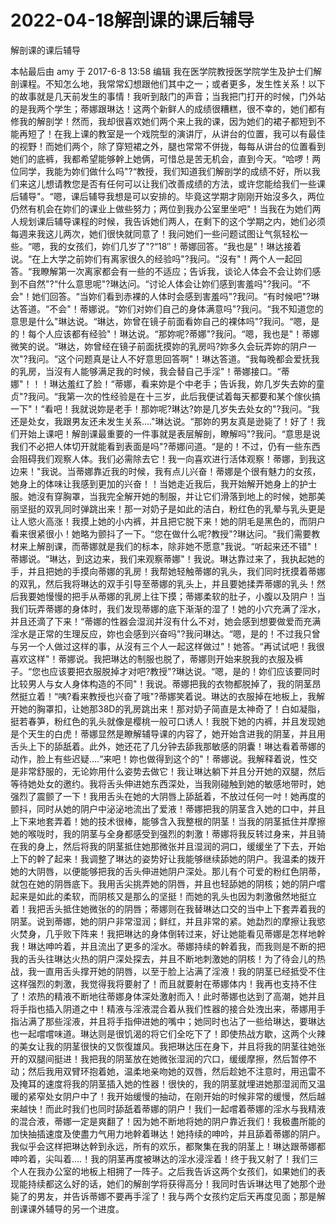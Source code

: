 # 2022-04-18解剖课的课后辅导



解剖课的课后辅导



 本帖最后由 amy 于 2017-6-8 13:58 编辑 我在医学院教授医学院学生及护士们解剖课程。不知怎么地，我常常幻想跟他们其中之一；或者更多，发生性关系！以下的故事就是几天前发生的事情！我听到敲门的声音；当我把门打开的时候，门外站的是我两个学生；蒂娜跟琳达！这两个新鲜人的成绩很糟糕，很不幸的，她们都有修我的解剖学！然而，我却很喜欢她们两个来上我的课，因为她们的裙子都短到不能再短了！在我上课的教室是一个戏院型的演讲厅，从讲台的位置，我可以有最佳的视野！而她们两个，除了穿短裙之外，腿也常常不併拢，每每从讲台的位置看到她们的底裤，我都希望能够幹上她俩，可惜总是苦无机会，直到今天。“哈啰！两位同学，我能为妳们做什么吗"?“教授，我们知道我们解剖学的成绩不好，所以我们来这儿想请教您是否有任何可以让我们改善成绩的方法，或许您能给我们一些课后辅导"。“嗯，课后辅导我想是可以安排的。毕竟这学期才刚刚开始沒多久，两位仍然有机会在妳们的课业上做些努力；两位到我办公室里坐吧"！当我在为她们两人规划课后辅导课程的时候，我告诉她们两人，在剩下的这个学期之内，她们必须每週来我这儿两次，她们很快就同意了！我问她们一些问题试图让气氛轻松一些。“嗯，我的女孩们，妳们几岁了"?“18″！蒂娜回答。“我也是"！琳达接着说。“在上大学之前妳们有离家很久的经验吗"?我问。“沒有"！两个人一起回答。“我瞭解第一次离家都会有一些的不适应；告诉我，谈论人体会不会让妳们感到不自然"?“什么意思呢"?琳达问。“讨论人体会让妳们感到害羞吗"?我问。“不会"！她们回答。“当妳们看到赤裸的人体时会感到害羞吗"?我问。“有时候吧"?琳达答道。“不会"！蒂娜说。“妳们对妳们自己的身体满意吗"?我问。“我不知道您的意思是什么"琳达说。“琳达，妳曾在镜子前面看妳自己的裸体吗"?我问。“嗯，是的！每个人应该都有经验"！琳达说。“那妳呢?蒂娜"?我问。“嗯，我也是"！蒂娜微笑的说。“琳达，妳曾经在镜子前面抚摸妳的乳房吗?妳多久会玩弄妳的阴户一次"?我问。“这个问题真是让人不好意思回答啊"！琳达答道。“我每晚都会爱抚我的乳房，当沒有人能够满足我的时候，我会替自己手淫"！蒂娜接口。“蒂娜"！！！琳达羞红了脸！“蒂娜，看来妳是个中老手；告诉我，妳几岁失去妳的童贞"?我问。“我第一次的性经验是在十三岁，此后我便试着每天都要和某个傢伙搞一下"！“看吧！我就说妳是老手！那妳呢?琳达?妳是几岁失去处女的"?我问。“我还是处女，我跟男友还未发生关系…."琳达说。“那妳的男友真是逊毙了！好了！我们开始上课吧！解剖课最重要的一件事就是表层解剖，瞭解吗"?我问。“意思是说我们不必把人体切开就能看到表面是吗"?蒂娜问道。“是的！不过，仍有一些东西会阻碍我们观察人体。我们必需除去它！我一向喜欢进行活体观察！蒂娜，到我这边来！"我说。当蒂娜靠近我的时候，我有点儿兴奋！蒂娜是个很有魅力的女孩，她身上的体味让我感到更加的兴奋！！当她走近我后，我开始解开她身上的护士服。她沒有穿胸罩，当我完全解开她的制服，并让它们滑落到地上的时候，她那美丽坚挺的双乳同时弹跳出来！那一对奶子是如此的洁白，粉红色的乳晕与乳头更是让人慾火高涨！我摸上她的小内裤，并且把它脱下来！她的阴毛是黑色的，而阴户看来很紧很小！她略为颤抖了一下。“您在做什么呢?教授"?琳达问。“我们需要教材来上解剖课，而蒂娜就是我们的标本，除非她不愿意"我说。“听起来还不错"！蒂娜说。“琳达，到这边来，我们来观察蒂娜"！我说。琳达靠过来了，我执起她的手，并且把她的手摸向蒂娜的乳房！我帮她轻触蒂娜的乳头，我们同时抚摸着蒂娜的双乳，然后我将琳达的双手引导至蒂娜的乳头上，并且要她揉弄蒂娜的乳头！然后我要她慢慢的把手从蒂娜的乳房上往下摸；蒂娜柔软的肚子，小腹以及阴户！当我们玩弄蒂娜的身体时，我们发现蒂娜的底下渐渐的湿了！她的小穴充满了淫水，并且还滴了下来！“蒂娜的性器会湿润并沒有什么不对，她会感到想要做爱而充满淫水是正常的生理反应，妳也会感到兴奋吗"?我问琳达。“嗯，是的！不过我只曾与另一个人做过这样的事，从沒有三个人一起这样做过"！她答。“再试试吧！我很喜欢这样"！蒂娜说。我把琳达的制服也脱了，蒂娜则开始来脱我的衣服及裤子。“您也应该要把衣服脱掉才对吧?教授"?琳达说。“嗯，是的！妳们应该要同时比较男人与女人身体构造的不同"！我说。蒂娜把我的衣物都脱掉了，我的阴茎昂然挺立着！“咦?看来教授也兴奋了哦"?蒂娜笑着说。琳达的衣服掉在地板上，我解开她的胸罩扣，让她那38D的乳房跳出来！那对奶子简直是太神奇了！白如凝脂，挺若春笋，粉红色的乳头就像是樱桃一般可口诱人！我脱下她的内裤，并且发现她是个天生的白虎！蒂娜显然是瞭解辅导课的内容了，她开始含进我的阴茎，并且用舌头上下的舔舐着。此外，她还花了几分钟去舔我那敏感的阴囊！琳达看着蒂娜的动作，脸上有些迟疑….“来吧！妳也做得到这个的"！蒂娜说。我解释着说，性交是非常舒服的，无论妳用什么姿势去做它！我让琳达躺下并且分开她的双腿，然后等待她处女的邀约。我将舌头伸进她东西深处，当我刚碰触到她的敏感地带时，她强烈了震颤了一下！我用舌头在她的大阴唇上舔舐着，不放过任何一吋！她再度的颤抖，同时从她的阴户中泌泌地流出了爱液！蒂娜把我的阴茎含入她的口中，并且上下来地套弄着！她的技术很棒，能够含入我整根的阴茎！当我的阴茎抵住并摩擦她的喉咙时，我的阴茎与全身都感受到强烈的刺激！蒂娜将我反转过身来，并且骑在我的身上，然后将我的阴茎抵住她那微张并且湿润的洞口，缓缓坐了下去，开始上下的幹了起来！我调整了琳达的姿势好让我能够继续舔她的阴户。我温柔的拨开她的大阴唇，以便能够把我的舌头伸进她阴户深处。那儿有个可爱的粉红色阴蒂，就包在她的阴唇底下。我用舌尖挑弄她的阴唇，并且也轻舔她的阴核；她的阴户嚐起来是如此的柔软，而阴核又是那么的坚挺！而她的乳头也因为刺激傲然地挺立着！我把舌头抵住她微张的的阴唇；蒂娜则在我替琳达口交的当中上下套弄着我的阴茎。说到蒂娜，她的阴户非常湿润；鲜红，并且非常的紧。她勐烈的摩擦让我慾火焚身，几乎败下阵来！我把琳达的身体倒转过来，好让她能看见蒂娜是怎样地幹我！琳达呻吟着，并且流出了更多的淫水。蒂娜持续的幹着我，而我则是不断的把我的舌头往琳达火热的阴户深处探去，并且不断地刺激她的阴核！为了待会儿的热战，我一直用舌头撑开她的阴唇，以至于脸上沾满了淫液！我的阴茎已经抵受不住这样强烈的刺激，我觉得我将要射了！而且就要射在蒂娜体内！我再也支持不住了！浓热的精液不断地往蒂娜身体深处激射而入！此时蒂娜也达到了高潮，她并且将手指也插入阴道之中！精液与淫液混合着从我们性器的接合处洩出来，蒂娜用手指沾满了那些淫液，并且将手指伸进她的嘴中；她同时也沾了一些给琳达，要琳达也一起嚐嚐味道。琳达则是很饥渴的将它们全吃下了！即使热战方歇，这两个火辣的美女让我的阴茎很快的又恢復雄风。我把琳达压在身下，并且将我的阴茎往她张开的双腿间挺进！我把我的阴茎放在她微张湿润的穴口，缓缓摩擦，然后暂停不动；然后我用双臂环抱着她，温柔地亲吻她的双唇，然后趁她不注意时，用迅雷不及掩耳的速度将我的阴茎插入她的性器！很快的，我的阴茎就埋进她那湿润而又温暖的紧窄处女阴户中了！我开始缓慢的抽动，在刚开始的时候非常的缓慢，然后越来越快！而此时我们也同时舔舐着蒂娜的阴户！我们一起嚐着蒂娜的淫水与我精液的混合液，蒂娜一定是爽翻了！因为她不断地将她的阴户靠近我们！我极盡所能的加快抽插速度及使盡力气用力地幹着琳达！她持续的呻吟，并且舔着蒂娜的阴户。我似乎会这样把琳达幹到永远，所有的欢乐，都聚集在我的阴茎上！琳达跟蒂娜都呻吟着，尖叫着….！我的阴茎再度被琳达的淫水浸淫着！终于我又射了！我们三个人在我办公室的地板上相拥了一阵子。之后我告诉这两个女孩们，如果她们的表现能持续都这么好的话，她们的解剖学将获得高分！我同时告诉琳达甩了她那个逊毙了的男友，并告诉蒂娜不要再手淫了！我与两个女孩约定后天再度见面；那是解剖课课外辅导的另一个进度。


